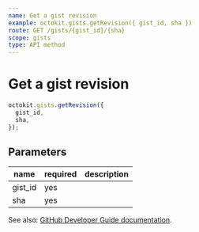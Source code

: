 ```yaml
---
name: Get a gist revision
example: octokit.gists.getRevision({ gist_id, sha })
route: GET /gists/{gist_id}/{sha}
scope: gists
type: API method
---
```


# Get a gist revision

```js
octokit.gists.getRevision({
  gist_id,
  sha,
});
```

## Parameters

<table>
  <thead>
    <tr>
      <th>name</th>
      <th>required</th>
      <th>description</th>
    </tr>
  </thead>
  <tbody>
    <tr><td>gist_id</td><td>yes</td><td>

</td></tr>
<tr><td>sha</td><td>yes</td><td>

</td></tr>
  </tbody>
</table>

See also: [GitHub Developer Guide documentation](https://developer.github.com/v3/gists/#get-a-gist-revision).
